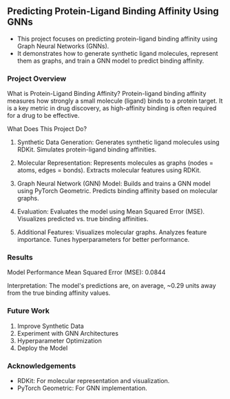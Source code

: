## Predicting Protein-Ligand Binding Affinity Using GNNs

- This project focuses on predicting protein-ligand binding affinity using Graph Neural Networks (GNNs). 
- It demonstrates how to generate synthetic ligand molecules, represent them as graphs, and train a GNN model to predict binding affinity. 


### Project Overview

What is Protein-Ligand Binding Affinity?
Protein-ligand binding affinity measures how strongly a small molecule (ligand) binds to a protein target. It is a key metric in drug discovery, as high-affinity binding is often required for a drug to be effective.

What Does This Project Do?

1. Synthetic Data Generation:
Generates synthetic ligand molecules using RDKit.
Simulates protein-ligand binding affinities.

2. Molecular Representation:
Represents molecules as graphs (nodes = atoms, edges = bonds).
Extracts molecular features using RDKit.

3. Graph Neural Network (GNN) Model:
Builds and trains a GNN model using PyTorch Geometric.
Predicts binding affinity based on molecular graphs.

4. Evaluation:
Evaluates the model using Mean Squared Error (MSE).
Visualizes predicted vs. true binding affinities.

5. Additional Features:
Visualizes molecular graphs.
Analyzes feature importance.
Tunes hyperparameters for better performance.


### Results
Model Performance
Mean Squared Error (MSE): 0.0844

Interpretation: The model's predictions are, on average, ~0.29 units away from the true binding affinity values.

### Future Work
1. Improve Synthetic Data
2. Experiment with GNN Architectures
3. Hyperparameter Optimization
4. Deploy the Model

### Acknowledgements
* RDKit: For molecular representation and visualization.
* PyTorch Geometric: For GNN implementation.